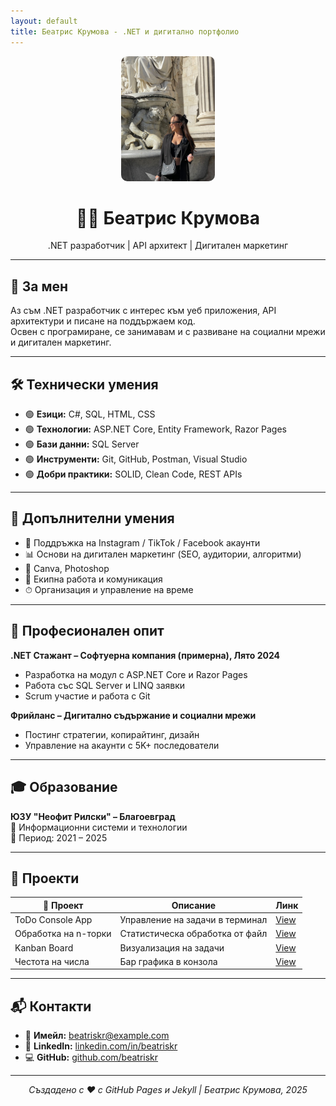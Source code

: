 ```yaml
---
layout: default
title: Беатрис Крумова - .NET и дигитално портфолио
---
```


<div align="center">

<img src="bea-profile.jpg" alt="Профилна снимка на Беатрис" width="150" style="border-radius: 10px;"><br>

# 👩‍💻 Беатрис Крумова  
.NET разработчик | API архитект | Дигитален маркетинг  

</div>

---

## 💬 За мен

Аз съм .NET разработчик с интерес към уеб приложения, API архитектури и писане на поддържаем код.  
Освен с програмиране, се занимавам и с развиване на социални мрежи и дигитален маркетинг.

---

## 🛠 Технически умения

- 🟢 **Езици:** C#, SQL, HTML, CSS  
- 🟢 **Технологии:** ASP.NET Core, Entity Framework, Razor Pages  
- 🟢 **Бази данни:** SQL Server  
- 🟢 **Инструменти:** Git, GitHub, Postman, Visual Studio  
- 🟢 **Добри практики:** SOLID, Clean Code, REST APIs

---

## 🌟 Допълнителни умения

- 📱 Поддръжка на Instagram / TikTok / Facebook акаунти  
- 📊 Основи на дигитален маркетинг (SEO, аудитории, алгоритми)  
- 🎨 Canva, Photoshop  
- 🤝 Екипна работа и комуникация  
- ⏱ Организация и управление на време

---

## 💼 Професионален опит

**.NET Стажант – Софтуерна компания (примерна), Лято 2024**  
- Разработка на модул с ASP.NET Core и Razor Pages  
- Работа със SQL Server и LINQ заявки  
- Scrum участие и работа с Git  

**Фрийланс – Дигитално съдържание и социални мрежи**  
- Постинг стратегии, копирайтинг, дизайн  
- Управление на акаунти с 5K+ последователи  

---

## 🎓 Образование

**ЮЗУ "Неофит Рилски" – Благоевград**  
🎯 Информационни системи и технологии  
📅 Период: 2021 – 2025

---

## 📂 Проекти

| 🧩 Проект | Описание | Линк |
|----------|----------|------|
| ToDo Console App | Управление на задачи в терминал | [View](../main/Project1) |
| Обработка на n-торки | Статистическа обработка от файл | [View](../main/Project2) |
| Kanban Board | Визуализация на задачи | [View](../main/Project3) |
| Честота на числа | Бар графика в конзола | [View](../main/Project4) |

---

## 📬 Контакти

- 📧 **Имейл:** beatriskr@example.com  
- 💼 **LinkedIn:** [linkedin.com/in/beatriskr](https://linkedin.com/in/beatriskr)  
- 💻 **GitHub:** [github.com/beatriskr](https://github.com/beatriskr)

---

<div align="center">
  
_Създадено с ❤️ с GitHub Pages и Jekyll | Беатрис Крумова, 2025_  

</div>
